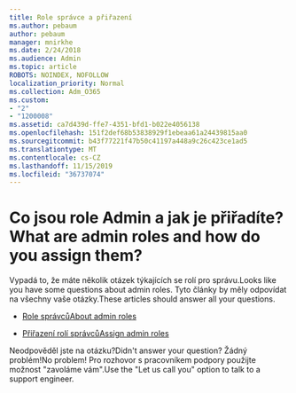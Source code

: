 ```yaml
---
title: Role správce a přiřazení
ms.author: pebaum
author: pebaum
manager: mnirkhe
ms.date: 2/24/2018
ms.audience: Admin
ms.topic: article
ROBOTS: NOINDEX, NOFOLLOW
localization_priority: Normal
ms.collection: Adm_O365
ms.custom:
- "2"
- "1200008"
ms.assetid: ca7d439d-ffe7-4351-bfd1-b022e4056138
ms.openlocfilehash: 151f2def68b53838929f1ebeaa61a24439815aa0
ms.sourcegitcommit: b43f77221f47b50c41197a448a9c26c423ce1ad5
ms.translationtype: MT
ms.contentlocale: cs-CZ
ms.lasthandoff: 11/15/2019
ms.locfileid: "36737074"
---
```

# <a name="what-are-admin-roles-and-how-do-you-assign-them"></a><span data-ttu-id="a9348-102">Co jsou role Admin a jak je přiřadíte?</span><span class="sxs-lookup"><span data-stu-id="a9348-102">What are admin roles and how do you assign them?</span></span>

<span data-ttu-id="a9348-103">Vypadá to, že máte několik otázek týkajících se rolí pro správu.</span><span class="sxs-lookup"><span data-stu-id="a9348-103">Looks like you have some questions about admin roles.</span></span> <span data-ttu-id="a9348-104">Tyto články by měly odpovídat na všechny vaše otázky.</span><span class="sxs-lookup"><span data-stu-id="a9348-104">These articles should answer all your questions.</span></span>
  
- [<span data-ttu-id="a9348-105">Role správců</span><span class="sxs-lookup"><span data-stu-id="a9348-105">About admin roles</span></span>](https://docs.microsoft.com/office365/admin/add-users/about-admin-roles)

- [<span data-ttu-id="a9348-106">Přiřazení rolí správců</span><span class="sxs-lookup"><span data-stu-id="a9348-106">Assign admin roles</span></span>](https://docs.microsoft.com/office365/admin/add-users/assign-admin-roles)

<span data-ttu-id="a9348-107">Neodpověděl jste na otázku?</span><span class="sxs-lookup"><span data-stu-id="a9348-107">Didn't answer your question?</span></span> <span data-ttu-id="a9348-108">Žádný problém!</span><span class="sxs-lookup"><span data-stu-id="a9348-108">No problem!</span></span> <span data-ttu-id="a9348-109">Pro rozhovor s pracovníkem podpory použijte možnost "zavoláme vám".</span><span class="sxs-lookup"><span data-stu-id="a9348-109">Use the "Let us call you" option to talk to a support engineer.</span></span>
  